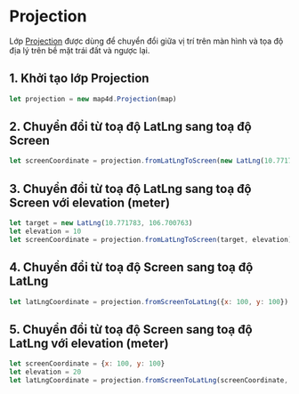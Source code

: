 # Projection

Lớp [Projection](/reference/map?id=projection-class) được dùng để chuyển đổi giữa vị trí trên màn hình và tọa độ địa lý trên bề mặt trái đất và ngược lại.

## 1. Khởi tạo lớp Projection
```javascript
let projection = new map4d.Projection(map)
```

## 2. Chuyển đổi từ toạ độ LatLng sang toạ độ Screen

```javascript
let screenCoordinate = projection.fromLatLngToScreen(new LatLng(10.771783, 106.700763))
```

## 3. Chuyển đổi từ toạ độ LatLng sang toạ độ Screen với elevation (meter)

```javascript
let target = new LatLng(10.771783, 106.700763)
let elevation = 10
let screenCoordinate = projection.fromLatLngToScreen(target, elevation)
```

## 4. Chuyển đổi từ toạ độ Screen sang toạ độ LatLng

```javascript
let latLngCoordinate = projection.fromScreenToLatLng({x: 100, y: 100})
```

## 5. Chuyển đổi từ toạ độ Screen sang toạ độ LatLng với elevation (meter)

```javascript
let screenCoordinate = {x: 100, y: 100}
let elevation = 20
let latLngCoordinate = projection.fromScreenToLatLng(screenCoordinate, elevation)
```